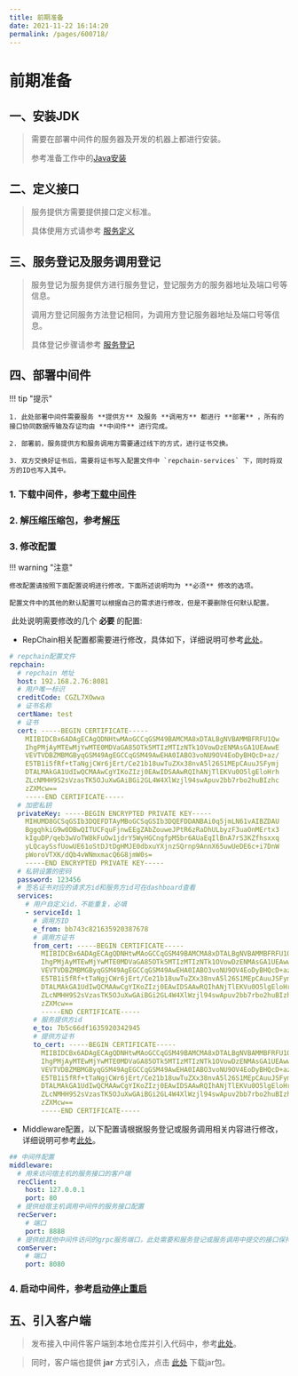 ```yaml
---
title: 前期准备
date: 2021-11-22 16:14:20
permalink: /pages/600718/
---
```


# 前期准备

## 一、安装JDK

> 需要在部署中间件的服务器及开发的机器上都进行安装。
>
> 参考准备工作中的[Java安装](/pages/d07be6/#_1-java-1-8-必须)

## 二、定义接口

> 服务提供方需要提供接口定义标准。
> 
> 具体使用方式请参考 [服务定义](/pages/a190e6/)

## 三、服务登记及服务调用登记

> 服务登记为服务提供方进行服务登记，登记服务方的服务器地址及端口号等信息。
> 
> 调用方登记同服务方法登记相同，为调用方登记服务器地址及端口号等信息。
> 
> 具体登记步骤请参考 [服务登记](/pages/99c155/)

## 四、部署中间件

!!! tip "提示"

    1. 此处部署中间件需要服务 **提供方** 及服务 **调用方** 都进行 **部署** ，所有的接口协同数据传输及存证均由 **中间件** 进行完成。

    2. 部署前，服务提供方和服务调用方需要通过线下的方式，进行证书交换。

    3. 双方交换好证书后，需要将证书写入配置文件中 `repchain-services` 下，同时将双方的ID也写入其中。



### 1. 下载中间件，参考[下载中间件](/pages/8237f3/#二、下载中间件)
### 2. 解压缩压缩包，参考[解压](/pages/8237f3/#三、解压)
### 3.  修改配置

!!! warning "注意"

    修改配置请按照下面配置说明进行修改，下面所述说明均为 **必须** 修改的选项。

    配置文件中的其他的默认配置可以根据自己的需求进行修改，但是不要删除任何默认配置。



​	此处说明需要修改的几个 **必要** 的配置:

* RepChain相关配置都需要进行修改，具体如下，详细说明可参考[此处](/pages/485cb8/#_1-repchain)。

```yaml linenums="1"
# repchain配置文件
repchain:
  # repchain 地址
  host: 192.168.2.76:8081
  # 用户唯一标识
  creditCode: CGZL7XOwwa
  # 证书名称
  certName: test
  # 证书
  cert: -----BEGIN CERTIFICATE-----
    MIIBIDCBx6ADAgECAgQDNHtwMAoGCCqGSM49BAMCMA8xDTALBgNVBAMMBFRFU1Qw
    IhgPMjAyMTEwMjYwMTE0MDVaGA85OTk5MTIzMTIzNTk1OVowDzENMAsGA1UEAwwE
    VEVTVDBZMBMGByqGSM49AgEGCCqGSM49AwEHA0IABO3voNU9OV4EoDyBHQcD+az/
    E5TB1i5fRf+tTaNgjCWr6jErt/Ce21b18uwTuZXx38nvA5l26S1MEpCAuuJSFymj
    DTALMAkGA1UdIwQCMAAwCgYIKoZIzj0EAwIDSAAwRQIhANjTlEKVu0O5lgEloHrh
    ZLcNMHH9S2sVzasTK5OJuXwGAiBGi2GL4W4XlWzjl94swApuv2bb7rbo2huBIzhc
    zZXMcw==
    -----END CERTIFICATE-----
  # 加密私钥
  privateKey: -----BEGIN ENCRYPTED PRIVATE KEY-----
    MIHUMD8GCSqGSIb3DQEFDTAyMBoGCSqGSIb3DQEFDDANBAi0q5jmLN61vAIBZDAU
    BggqhkiG9w0DBwQITUCFquFjnwEEgZAbZouweJPtR6zRaDhULbyzF3uaOnMErtx3
    kIguDP/qeb3wVoTW8kFuOw1jdrY5WyHGCngfpM5br6AUaEqIlBnA7rS3KZfhsxxq
    yLQcaySsfUowUE61oStDJtDgHMJE0dbxuYXjnzSQrnp9AnnX65uwUeDE6c+i7DnW
    pWoroVTXK/dQb4vWNmxmacQ6G8jmW0s=
    -----END ENCRYPTED PRIVATE KEY-----
  # 私钥设置的密码
  password: 123456
  # 签名证书对应的请求方id和服务方id可在dashboard查看
  services:
    # 用户自定义id，不能重复，必填
    - serviceId: 1
      # 调用方ID
      e_from: bb743c821635920387678
      # 调用方证书
      from_cert: -----BEGIN CERTIFICATE-----
        MIIBIDCBx6ADAgECAgQDNHtwMAoGCCqGSM49BAMCMA8xDTALBgNVBAMMBFRFU1Qw
        IhgPMjAyMTEwMjYwMTE0MDVaGA85OTk5MTIzMTIzNTk1OVowDzENMAsGA1UEAwwE
        VEVTVDBZMBMGByqGSM49AgEGCCqGSM49AwEHA0IABO3voNU9OV4EoDyBHQcD+az/
        E5TB1i5fRf+tTaNgjCWr6jErt/Ce21b18uwTuZXx38nvA5l26S1MEpCAuuJSFymj
        DTALMAkGA1UdIwQCMAAwCgYIKoZIzj0EAwIDSAAwRQIhANjTlEKVu0O5lgEloHrh
        ZLcNMHH9S2sVzasTK5OJuXwGAiBGi2GL4W4XlWzjl94swApuv2bb7rbo2huBIzhc
        zZXMcw==
        -----END CERTIFICATE-----
      # 服务提供方id
      e_to: 7b5c66df1635920342945
      # 提供方证书
      to_cert: -----BEGIN CERTIFICATE-----
        MIIBIDCBx6ADAgECAgQDNHtwMAoGCCqGSM49BAMCMA8xDTALBgNVBAMMBFRFU1Qw
        IhgPMjAyMTEwMjYwMTE0MDVaGA85OTk5MTIzMTIzNTk1OVowDzENMAsGA1UEAwwE
        VEVTVDBZMBMGByqGSM49AgEGCCqGSM49AwEHA0IABO3voNU9OV4EoDyBHQcD+az/
        E5TB1i5fRf+tTaNgjCWr6jErt/Ce21b18uwTuZXx38nvA5l26S1MEpCAuuJSFymj
        DTALMAkGA1UdIwQCMAAwCgYIKoZIzj0EAwIDSAAwRQIhANjTlEKVu0O5lgEloHrh
        ZLcNMHH9S2sVzasTK5OJuXwGAiBGi2GL4W4XlWzjl94swApuv2bb7rbo2huBIzhc
        zZXMcw==
        -----END CERTIFICATE-----
```

* Middleware配置，以下配置请根据服务登记或服务调用相关内容进行修改，详细说明可参考[此处](/pages/485cb8/#_2-middleware)。

```yaml linenums="1"
## 中间件配置
middleware:
  # 用来访问宿主机的服务接口的客户端
  recClient:
    host: 127.0.0.1
    port: 80
  # 提供给宿主机调用中间件的服务接口配置
  recServer:
    # 端口
    port: 8888
  # 提供给其他中间件访问的grpc服务端口，此处需要和服务登记或服务调用中提交的接口保持一致
  comServer:
    # 端口
    port: 8080
```

### 4. 启动中间件，参考[启动停止重启](/pages/764dac/)

## 五、引入客户端


> 发布接入中间件客户端到本地仓库并引入代码中，参考[此处](/pages/d07be6/#_10-接入中间件客户端-可选)。

> 同时，客户端也提供 **jar** 方式引入，点击 [此处](https://gitee.com/BTAJL/api-coord/attach_files/901593/download/Interface-Cooperation-Client-1.0-SNAPSHOT.jar) 下载jar包。
